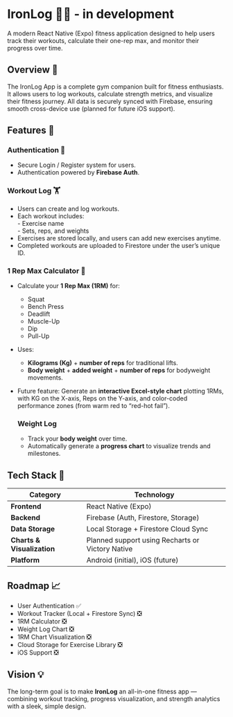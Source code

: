 # IronLog 🏋️‍♂️ - in development

A modern React Native (Expo) fitness application designed to help users track their workouts, calculate their one-rep max, and monitor their progress over time.

## Overview 📱

The IronLog App is a complete gym companion built for fitness enthusiasts.
It allows users to log workouts, calculate strength metrics, and visualize their fitness journey.
All data is securely synced with Firebase, ensuring smooth cross-device use (planned for future iOS support).

## Features 🚀

### Authentication 🔐

- Secure Login / Register system for users.  
- Authentication powered by **Firebase Auth**.

### Workout Log 🏋️

- Users can create and log workouts.  
- Each workout includes:  
      - Exercise name  
      - Sets, reps, and weights  
- Exercises are stored locally, and users can add new exercises anytime.  
- Completed workouts are uploaded to Firestore under the user’s unique ID.  

### 1 Rep Max Calculator 💪

- Calculate your **1 Rep Max (1RM)** for:
     - Squat
     - Bench Press
     - Deadlift
     - Muscle-Up
     - Dip
     - Pull-Up
- Uses:
     - **Kilograms (Kg)** + **number of reps** for traditional lifts.
     - **Body weight** + **added weight** + **number of reps** for bodyweight movements.
- Future feature:
     Generate an **interactive Excel-style chart** plotting 1RMs, with KG on the X-axis, Reps on the Y-axis, and color-coded performance zones (from warm red to “red-hot fail”).

  ### Weight Log

  - Track your **body weight** over time.
  - Automatically generate a **progress chart** to visualize trends and milestones.

## Tech Stack 🧠

| Category                   | Technology                                       |
| -------------------------- | ------------------------------------------------ |
| **Frontend**               | React Native (Expo)                              |
| **Backend**                | Firebase (Auth, Firestore, Storage)              |
| **Data Storage**           | Local Storage + Firestore Cloud Sync             |
| **Charts & Visualization** | Planned support using Recharts or Victory Native |
| **Platform**               | Android (initial), iOS (future)                  |

## Roadmap 📈

- User Authentication ✅
- Workout Tracker (Local + Firestore Sync) ❎
- 1RM Calculator ❎
- Weight Log Chart ❎
- 1RM Chart Visualization ❎
- Cloud Storage for Exercise Library ❎
- iOS Support ❎

## Vision 💡

The long-term goal is to make **IronLog** an all-in-one fitness app — combining workout tracking, progress visualization, and strength analytics with a sleek, simple design.
